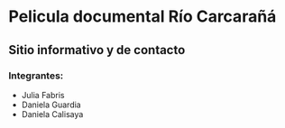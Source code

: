 # Pelicula documental Río Carcarañá

## Sitio informativo y de contacto

### Integrantes:

- Julia Fabris
- Daniela Guardia
- Daniela Calisaya